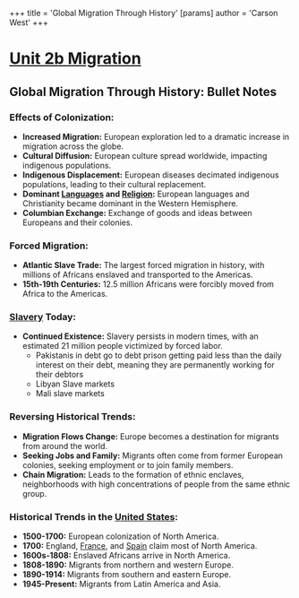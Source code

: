 +++
 title = 'Global Migration Through History'
[params]
	author = 'Carson West'
+++

# [Unit 2b Migration](./../unit-2b-migration/)
## Global Migration Through History: Bullet Notes

### **Effects of Colonization:**

* **Increased Migration:** European exploration led to a dramatic increase in migration across the globe.
* **Cultural Diffusion:** European culture spread worldwide, impacting indigenous populations.
* **Indigenous Displacement:** European diseases decimated indigenous populations, leading to their cultural replacement.
* **Dominant [Languages](./../languages/) and [Religion](./../religion/):** European languages and Christianity became dominant in the Western Hemisphere.
* **Columbian Exchange:** Exchange of goods and ideas between Europeans and their colonies.

### **Forced Migration:**

* **Atlantic Slave Trade:** The largest forced migration in history, with millions of Africans enslaved and transported to the Americas.
* **15th-19th Centuries:** 12.5 million Africans were forcibly moved from Africa to the Americas.

### **[Slavery](./../slavery/) Today:**

* **Continued Existence:** Slavery persists in modern times, with an estimated 21 million people victimized by forced labor.
	* Pakistanis in debt go to debt prison getting paid less than the daily interest on their debt, meaning they are permanently working for their debtors
	* Libyan Slave markets
	* Mali slave markets

### **Reversing Historical Trends:**

* **Migration Flows Change:** Europe becomes a destination for migrants from around the world.
* **Seeking Jobs and Family:** Migrants often come from former European colonies, seeking employment or to join family members.
* **Chain Migration:** Leads to the formation of ethnic enclaves, neighborhoods with high concentrations of people from the same ethnic group.

### **Historical Trends in the [United States](./../united-states/):**
* **1500-1700:** European colonization of North America.
* **1700:** England, [France](./../france/), and [Spain](./../spain/) claim most of North America.
* **1600s-1808:** Enslaved Africans arrive in North America.
* **1808-1890:** Migrants from northern and western Europe.
* **1890-1914:** Migrants from southern and eastern Europe.
* **1945-Present:** Migrants from Latin America and Asia. 